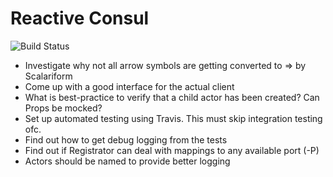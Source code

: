 # Reactive Consul

![Build Status](https://travis-ci.org/dlouwers/reactive-consul.svg "Build Status")

* Investigate why not all arrow symbols are getting converted to ⇒ by Scalariform
* Come up with a good interface for the actual client
* What is best-practice to verify that a child actor has been created? Can Props be mocked?
* Set up automated testing using Travis. This must skip integration testing ofc.
* Find out how to get debug logging from the tests
* Find out if Registrator can deal with mappings to any available port (-P)
* Actors should be named to provide better logging


